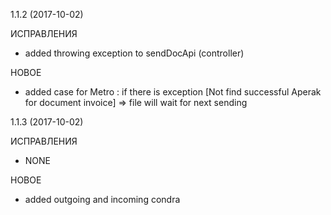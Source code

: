 1.1.2 (2017-10-02)

ИСПРАВЛЕНИЯ
 
* added throwing exception to sendDocApi (controller)
 
НОВОЕ
 
* added case for Metro : if there is exception [Not find successful Aperak for document invoice] => file will wait for next sending

1.1.3 (2017-10-02)

ИСПРАВЛЕНИЯ
 
* NONE
 
НОВОЕ
 
* added outgoing and incoming condra